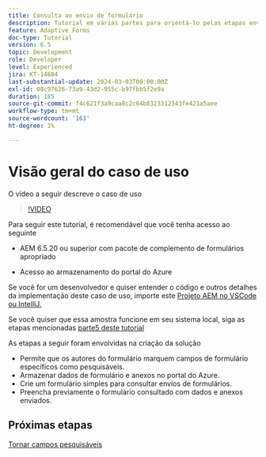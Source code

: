 ```yaml
---
title: Consulta ao envio de formulário
description: Tutorial em várias partes para orientá-lo pelas etapas envolvidas na consulta de envios de formulários armazenados no portal do Azure
feature: Adaptive Forms
doc-type: Tutorial
version: 6.5
topic: Development
role: Developer
level: Experienced
jira: KT-14884
last-substantial-update: 2024-03-03T00:00:00Z
exl-id: 08c97626-73a9-43d2-955c-b97fbb5f2e9a
duration: 185
source-git-commit: f4c621f3a9caa8c2c64b8323312343fe421a5aee
workflow-type: tm+mt
source-wordcount: '163'
ht-degree: 1%

---
```


# Visão geral do caso de uso

O vídeo a seguir descreve o caso de uso

>[!VIDEO](https://video.tv.adobe.com/v/3427096?learn=on)


Para seguir este tutorial, é recomendável que você tenha acesso ao seguinte

* AEM 6.5.20 ou superior com pacote de complemento de formulários apropriado

* Acesso ao armazenamento do portal do Azure



Se você for um desenvolvedor e quiser entender o código e outros detalhes da implementação deste caso de uso, importe este [Projeto AEM no VSCode ou IntelliJ.](assets/azuredemoproject.zip)

Se você quiser que essa amostra funcione em seu sistema local, siga as etapas mencionadas [parte5 deste tutorial](./part5.md)

As etapas a seguir foram envolvidas na criação da solução

* Permite que os autores do formulário marquem campos de formulário específicos como pesquisáveis.
* Armazenar dados de formulário e anexos no portal do Azure.
* Crie um formulário simples para consultar envios de formulários.
* Preencha previamente o formulário consultado com dados e anexos enviados.

## Próximas etapas

[Tornar campos pesquisáveis](./part1.md)
